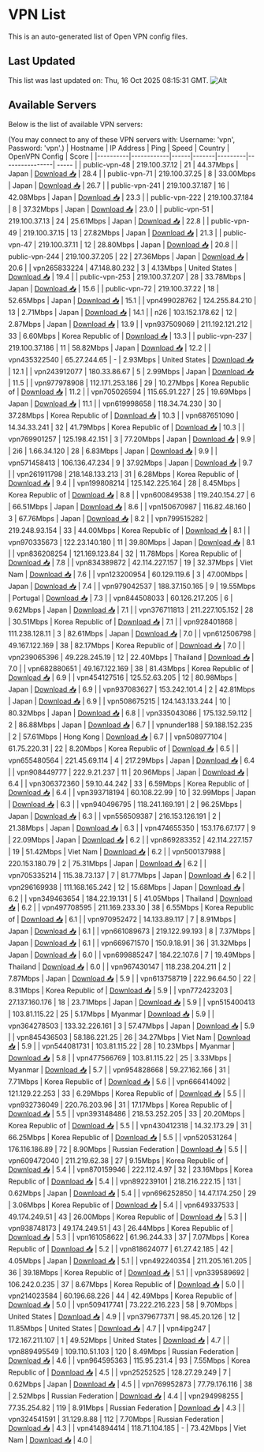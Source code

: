 # VPN List

This is an auto-generated list of Open VPN config files.

## Last Updated

This list was last updated on: Thu, 16 Oct 2025 08:15:31 GMT.
![Alt](https://repobeats.axiom.co/api/embed/186b98318ef1479477931607c1ad7d823f12451f.svg "Repobeats analytics image")

## Available Servers

Below is the list of available VPN servers:

(You may connect to any of these VPN servers with: Username: 'vpn', Password: 'vpn'.)
| Hostname | IP Address | Ping | Speed | Country | OpenVPN Config | Score |
|----------|------------|------|-------|---------|----------------| ----- |
| public-vpn-48 | 219.100.37.12 | 21 | 44.37Mbps | Japan | [Download 📥](./configs/server_0_JP.ovpn) | 28.4 |
| public-vpn-71 | 219.100.37.25 | 8 | 33.00Mbps | Japan | [Download 📥](./configs/server_1_JP.ovpn) | 26.7 |
| public-vpn-241 | 219.100.37.187 | 16 | 42.08Mbps | Japan | [Download 📥](./configs/server_2_JP.ovpn) | 23.3 |
| public-vpn-222 | 219.100.37.184 | 8 | 37.32Mbps | Japan | [Download 📥](./configs/server_3_JP.ovpn) | 23.0 |
| public-vpn-51 | 219.100.37.13 | 24 | 25.61Mbps | Japan | [Download 📥](./configs/server_4_JP.ovpn) | 22.8 |
| public-vpn-49 | 219.100.37.15 | 13 | 27.82Mbps | Japan | [Download 📥](./configs/server_5_JP.ovpn) | 21.3 |
| public-vpn-47 | 219.100.37.11 | 12 | 28.80Mbps | Japan | [Download 📥](./configs/server_6_JP.ovpn) | 20.8 |
| public-vpn-244 | 219.100.37.205 | 22 | 27.36Mbps | Japan | [Download 📥](./configs/server_7_JP.ovpn) | 20.6 |
| vpn265833224 | 47.148.80.232 | 3 | 4.13Mbps | United States | [Download 📥](./configs/server_8_US.ovpn) | 19.4 |
| public-vpn-253 | 219.100.37.207 | 28 | 33.78Mbps | Japan | [Download 📥](./configs/server_9_JP.ovpn) | 15.6 |
| public-vpn-72 | 219.100.37.22 | 18 | 52.65Mbps | Japan | [Download 📥](./configs/server_10_JP.ovpn) | 15.1 |
| vpn499028762 | 124.255.84.210 | 13 | 2.71Mbps | Japan | [Download 📥](./configs/server_11_JP.ovpn) | 14.1 |
| n26 | 103.152.178.62 | 12 | 2.87Mbps | Japan | [Download 📥](./configs/server_12_JP.ovpn) | 13.9 |
| vpn937509069 | 211.192.121.212 | 33 | 6.60Mbps | Korea Republic of | [Download 📥](./configs/server_13_KR.ovpn) | 13.3 |
| public-vpn-237 | 219.100.37.186 | 11 | 58.82Mbps | Japan | [Download 📥](./configs/server_14_JP.ovpn) | 12.2 |
| vpn435322540 | 65.27.244.65 | - | 2.93Mbps | United States | [Download 📥](./configs/server_15_US.ovpn) | 12.1 |
| vpn243912077 | 180.33.86.67 | 5 | 2.99Mbps | Japan | [Download 📥](./configs/server_16_JP.ovpn) | 11.5 |
| vpn977978908 | 112.171.253.186 | 29 | 10.27Mbps | Korea Republic of | [Download 📥](./configs/server_17_KR.ovpn) | 11.2 |
| vpn705026594 | 115.65.91.227 | 25 | 19.69Mbps | Japan | [Download 📥](./configs/server_18_JP.ovpn) | 11.1 |
| vpn619998658 | 118.34.74.230 | 30 | 37.28Mbps | Korea Republic of | [Download 📥](./configs/server_19_KR.ovpn) | 10.3 |
| vpn687651090 | 14.34.33.241 | 32 | 41.79Mbps | Korea Republic of | [Download 📥](./configs/server_20_KR.ovpn) | 10.3 |
| vpn769901257 | 125.198.42.151 | 3 | 77.20Mbps | Japan | [Download 📥](./configs/server_21_JP.ovpn) | 9.9 |
| 2i6 | 1.66.34.120 | 28 | 6.83Mbps | Japan | [Download 📥](./configs/server_22_JP.ovpn) | 9.9 |
| vpn571458413 | 106.136.47.234 | 9 | 37.92Mbps | Japan | [Download 📥](./configs/server_23_JP.ovpn) | 9.7 |
| vpn261911798 | 218.148.133.213 | 31 | 6.28Mbps | Korea Republic of | [Download 📥](./configs/server_24_KR.ovpn) | 9.4 |
| vpn199808214 | 125.142.225.164 | 28 | 8.45Mbps | Korea Republic of | [Download 📥](./configs/server_25_KR.ovpn) | 8.8 |
| vpn600849538 | 119.240.154.27 | 6 | 66.51Mbps | Japan | [Download 📥](./configs/server_26_JP.ovpn) | 8.6 |
| vpn150670987 | 116.82.48.160 | 3 | 67.76Mbps | Japan | [Download 📥](./configs/server_27_JP.ovpn) | 8.2 |
| vpn799515282 | 219.248.93.154 | 33 | 44.00Mbps | Korea Republic of | [Download 📥](./configs/server_28_KR.ovpn) | 8.1 |
| vpn970335673 | 122.23.140.180 | 11 | 39.80Mbps | Japan | [Download 📥](./configs/server_29_JP.ovpn) | 8.1 |
| vpn836208254 | 121.169.123.84 | 32 | 11.78Mbps | Korea Republic of | [Download 📥](./configs/server_30_KR.ovpn) | 7.8 |
| vpn834389872 | 42.114.227.157 | 19 | 32.37Mbps | Viet Nam | [Download 📥](./configs/server_31_VN.ovpn) | 7.6 |
| vpn123200954 | 60.129.119.6 | 3 | 47.00Mbps | Japan | [Download 📥](./configs/server_32_JP.ovpn) | 7.4 |
| vpn979042537 | 188.37.150.165 | 9 | 19.55Mbps | Portugal | [Download 📥](./configs/server_33_PT.ovpn) | 7.3 |
| vpn844508033 | 60.126.217.205 | 6 | 9.62Mbps | Japan | [Download 📥](./configs/server_34_JP.ovpn) | 7.1 |
| vpn376711813 | 211.227.105.152 | 28 | 30.51Mbps | Korea Republic of | [Download 📥](./configs/server_35_KR.ovpn) | 7.1 |
| vpn928401868 | 111.238.128.11 | 3 | 82.61Mbps | Japan | [Download 📥](./configs/server_36_JP.ovpn) | 7.0 |
| vpn612506798 | 49.167.122.169 | 38 | 82.17Mbps | Korea Republic of | [Download 📥](./configs/server_37_KR.ovpn) | 7.0 |
| vpn239065396 | 49.228.245.19 | 12 | 22.40Mbps | Thailand | [Download 📥](./configs/server_38_TH.ovpn) | 7.0 |
| vpn682880651 | 49.167.122.169 | 38 | 81.43Mbps | Korea Republic of | [Download 📥](./configs/server_39_KR.ovpn) | 6.9 |
| vpn454127516 | 125.52.63.205 | 12 | 80.98Mbps | Japan | [Download 📥](./configs/server_40_JP.ovpn) | 6.9 |
| vpn937083627 | 153.242.101.4 | 2 | 42.81Mbps | Japan | [Download 📥](./configs/server_41_JP.ovpn) | 6.9 |
| vpn508675215 | 124.143.133.244 | 10 | 80.32Mbps | Japan | [Download 📥](./configs/server_42_JP.ovpn) | 6.8 |
| vpn335043086 | 175.132.59.112 | 2 | 86.88Mbps | Japan | [Download 📥](./configs/server_43_JP.ovpn) | 6.7 |
| vpnunder188 | 59.188.152.235 | 2 | 57.61Mbps | Hong Kong | [Download 📥](./configs/server_44_HK.ovpn) | 6.7 |
| vpn508977104 | 61.75.220.31 | 22 | 8.20Mbps | Korea Republic of | [Download 📥](./configs/server_45_KR.ovpn) | 6.5 |
| vpn655480564 | 221.45.69.114 | 4 | 217.29Mbps | Japan | [Download 📥](./configs/server_46_JP.ovpn) | 6.4 |
| vpn908449777 | 222.9.21.237 | 11 | 20.96Mbps | Japan | [Download 📥](./configs/server_47_JP.ovpn) | 6.4 |
| vpn306372360 | 59.10.44.242 | 33 | 6.59Mbps | Korea Republic of | [Download 📥](./configs/server_48_KR.ovpn) | 6.4 |
| vpn393718194 | 60.108.22.99 | 10 | 32.99Mbps | Japan | [Download 📥](./configs/server_49_JP.ovpn) | 6.3 |
| vpn940496795 | 118.241.169.191 | 2 | 96.25Mbps | Japan | [Download 📥](./configs/server_50_JP.ovpn) | 6.3 |
| vpn556509387 | 216.153.126.191 | 2 | 21.38Mbps | Japan | [Download 📥](./configs/server_51_JP.ovpn) | 6.3 |
| vpn474655350 | 153.176.67.177 | 9 | 22.09Mbps | Japan | [Download 📥](./configs/server_52_JP.ovpn) | 6.2 |
| vpn869283352 | 42.114.227.157 | 19 | 51.42Mbps | Viet Nam | [Download 📥](./configs/server_53_VN.ovpn) | 6.2 |
| vpn500137988 | 220.153.180.79 | 2 | 75.31Mbps | Japan | [Download 📥](./configs/server_54_JP.ovpn) | 6.2 |
| vpn705335214 | 115.38.73.137 | 7 | 81.77Mbps | Japan | [Download 📥](./configs/server_55_JP.ovpn) | 6.2 |
| vpn296169938 | 111.168.165.242 | 12 | 15.68Mbps | Japan | [Download 📥](./configs/server_56_JP.ovpn) | 6.2 |
| vpn349463654 | 184.22.19.131 | 5 | 41.05Mbps | Thailand | [Download 📥](./configs/server_57_TH.ovpn) | 6.2 |
| vpn497708595 | 211.169.233.30 | 38 | 6.55Mbps | Korea Republic of | [Download 📥](./configs/server_58_KR.ovpn) | 6.1 |
| vpn970952472 | 14.133.89.117 | 7 | 8.91Mbps | Japan | [Download 📥](./configs/server_59_JP.ovpn) | 6.1 |
| vpn661089673 | 219.122.99.193 | 8 | 7.37Mbps | Japan | [Download 📥](./configs/server_60_JP.ovpn) | 6.1 |
| vpn669671570 | 150.9.18.91 | 36 | 31.32Mbps | Japan | [Download 📥](./configs/server_61_JP.ovpn) | 6.0 |
| vpn699885247 | 184.22.107.6 | 7 | 19.49Mbps | Thailand | [Download 📥](./configs/server_62_TH.ovpn) | 6.0 |
| vpn967430147 | 118.238.204.211 | 2 | 7.87Mbps | Japan | [Download 📥](./configs/server_63_JP.ovpn) | 5.9 |
| vpn613758719 | 222.96.64.50 | 22 | 8.31Mbps | Korea Republic of | [Download 📥](./configs/server_64_KR.ovpn) | 5.9 |
| vpn772423203 | 27.137.160.176 | 18 | 23.71Mbps | Japan | [Download 📥](./configs/server_65_JP.ovpn) | 5.9 |
| vpn515400413 | 103.81.115.22 | 25 | 5.17Mbps | Myanmar | [Download 📥](./configs/server_66_MM.ovpn) | 5.9 |
| vpn364278503 | 133.32.226.161 | 3 | 57.47Mbps | Japan | [Download 📥](./configs/server_67_JP.ovpn) | 5.9 |
| vpn845436503 | 58.186.221.25 | 26 | 34.27Mbps | Viet Nam | [Download 📥](./configs/server_68_VN.ovpn) | 5.9 |
| vpn544081731 | 103.81.115.22 | 28 | 10.23Mbps | Myanmar | [Download 📥](./configs/server_69_MM.ovpn) | 5.8 |
| vpn477566769 | 103.81.115.22 | 25 | 3.33Mbps | Myanmar | [Download 📥](./configs/server_70_MM.ovpn) | 5.7 |
| vpn954828668 | 59.27.162.166 | 31 | 7.71Mbps | Korea Republic of | [Download 📥](./configs/server_71_KR.ovpn) | 5.6 |
| vpn666414092 | 121.129.22.253 | 33 | 6.29Mbps | Korea Republic of | [Download 📥](./configs/server_72_KR.ovpn) | 5.5 |
| vpn932736049 | 220.76.203.96 | 31 | 17.17Mbps | Korea Republic of | [Download 📥](./configs/server_73_KR.ovpn) | 5.5 |
| vpn393148486 | 218.53.252.205 | 33 | 20.20Mbps | Korea Republic of | [Download 📥](./configs/server_74_KR.ovpn) | 5.5 |
| vpn430412318 | 14.32.173.29 | 31 | 66.25Mbps | Korea Republic of | [Download 📥](./configs/server_75_KR.ovpn) | 5.5 |
| vpn520531264 | 176.116.186.89 | 72 | 8.90Mbps | Russian Federation | [Download 📥](./configs/server_76_RU.ovpn) | 5.5 |
| vpn609472040 | 211.219.62.38 | 27 | 9.15Mbps | Korea Republic of | [Download 📥](./configs/server_77_KR.ovpn) | 5.4 |
| vpn870159946 | 222.112.4.97 | 32 | 23.16Mbps | Korea Republic of | [Download 📥](./configs/server_78_KR.ovpn) | 5.4 |
| vpn892239101 | 218.216.222.15 | 131 | 0.62Mbps | Japan | [Download 📥](./configs/server_79_JP.ovpn) | 5.4 |
| vpn696252850 | 14.47.174.250 | 29 | 3.06Mbps | Korea Republic of | [Download 📥](./configs/server_80_KR.ovpn) | 5.4 |
| vpn649337533 | 49.174.249.51 | 43 | 26.00Mbps | Korea Republic of | [Download 📥](./configs/server_81_KR.ovpn) | 5.3 |
| vpn938748173 | 49.174.249.51 | 43 | 26.44Mbps | Korea Republic of | [Download 📥](./configs/server_82_KR.ovpn) | 5.3 |
| vpn161058622 | 61.96.244.33 | 37 | 7.07Mbps | Korea Republic of | [Download 📥](./configs/server_83_KR.ovpn) | 5.2 |
| vpn818624077 | 61.27.42.185 | 42 | 4.05Mbps | Japan | [Download 📥](./configs/server_84_JP.ovpn) | 5.1 |
| vpn492240354 | 211.205.161.205 | 36 | 39.18Mbps | Korea Republic of | [Download 📥](./configs/server_85_KR.ovpn) | 5.1 |
| vpn339589692 | 106.242.0.235 | 37 | 8.67Mbps | Korea Republic of | [Download 📥](./configs/server_86_KR.ovpn) | 5.0 |
| vpn214023584 | 60.196.68.226 | 44 | 42.49Mbps | Korea Republic of | [Download 📥](./configs/server_87_KR.ovpn) | 5.0 |
| vpn509417741 | 73.222.216.223 | 58 | 9.70Mbps | United States | [Download 📥](./configs/server_88_US.ovpn) | 4.9 |
| vpn379677371 | 98.45.20.126 | 12 | 11.85Mbps | United States | [Download 📥](./configs/server_89_US.ovpn) | 4.7 |
| vpn4ipg247 | 172.167.211.107 | 1 | 49.52Mbps | United States | [Download 📥](./configs/server_90_US.ovpn) | 4.7 |
| vpn889495549 | 109.110.51.103 | 120 | 8.49Mbps | Russian Federation | [Download 📥](./configs/server_91_RU.ovpn) | 4.6 |
| vpn964595363 | 115.95.231.4 | 93 | 7.55Mbps | Korea Republic of | [Download 📥](./configs/server_92_KR.ovpn) | 4.5 |
| vpn25252525 | 128.27.29.249 | 7 | 0.62Mbps | Japan | [Download 📥](./configs/server_93_JP.ovpn) | 4.5 |
| vpn769952873 | 77.79.176.116 | 38 | 2.52Mbps | Russian Federation | [Download 📥](./configs/server_94_RU.ovpn) | 4.4 |
| vpn294998255 | 77.35.254.82 | 119 | 8.91Mbps | Russian Federation | [Download 📥](./configs/server_95_RU.ovpn) | 4.3 |
| vpn324541591 | 31.129.8.88 | 112 | 7.70Mbps | Russian Federation | [Download 📥](./configs/server_96_RU.ovpn) | 4.3 |
| vpn414894414 | 118.71.104.185 | - | 73.42Mbps | Viet Nam | [Download 📥](./configs/server_97_VN.ovpn) | 4.0 |
